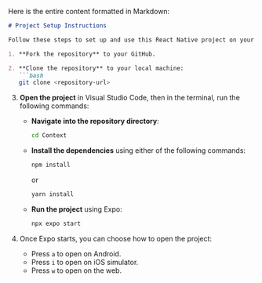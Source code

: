 Here is the entire content formatted in Markdown:

```markdown
# Project Setup Instructions

Follow these steps to set up and use this React Native project on your local machine.

1. **Fork the repository** to your GitHub.

2. **Clone the repository** to your local machine:
   ```bash
   git clone <repository-url>
   ```

3. **Open the project** in Visual Studio Code, then in the terminal, run the following commands:

   - **Navigate into the repository directory**:
     ```bash
     cd Context
     ```

   - **Install the dependencies** using either of the following commands:
     ```bash
     npm install
     ```
     or
     ```bash
     yarn install
     ```

   - **Run the project** using Expo:
     ```bash
     npx expo start
     ```

4. Once Expo starts, you can choose how to open the project:
   - Press `a` to open on Android.
   - Press `i` to open on iOS simulator.
   - Press `w` to open on the web.
```